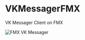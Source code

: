 # VKMessagerFMX
 VK Messager Client on FMX

![FMX VK Messager](https://github.com/HemulGM/VKMessengerFMX/blob/master/Res/screen1.png)
